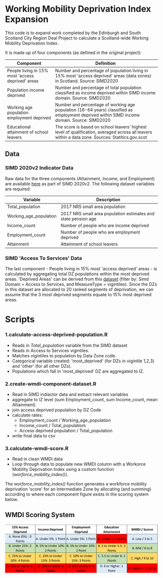 # Working Mobility Deprivation Index Expansion

This code is to expand work completed by the Edinburgh and South Scotland City Region Deal Project to calculate a Scotland-wide Working Mobility Deprivation Index.

It is made up of four components (as defined in the original project):

| Component                                         | Definition                                                                                                                                        |
|-------------------|-----------------------------------------------------|
| People living in 15% most 'access deprived' areas | Number and percentage of population living in 15% most 'access deprived' areas (data zones) in Scotland. Source: SIMD2020                         |
| Population income deprived                        | Number and percentage of total population classified as income deprived within SIMD income domain. Source: SIMD2020                               |
| Working age population employment deprived        | Number and percentage of working age population (16-64 years) classified as employment deprived within SIMD income domain. Source: SIMD2020       |
| Educational attainment of school leavers          | The score is based on school leavers' highest level of qualification, averaged across all leavers within a data zone. Sources: Statitics.gov.scot |

## Data

### SIMD 2020v2 Indicator Data

Raw data for the three components (Attainment, Income, and Employment) are available [here](https://www.gov.scot/publications/scottish-index-of-multiple-deprivation-2020v2-indicator-data/) as part of SIMD 2020v2. The following dataset variables are required:

| Variable               | Description                                                    |
|--------------------|----------------------------------------------------|
| Total_population       | 2017 NRS small area population                                 |
| Working_age_population | 2017 NRS small area population estimates and state pension age |
| Income_count           | Number of people who are income deprived                       |
| Employment_count       | Number of people who are employment deprived                   |
| Attainment             | Attainment of school leavers                                   |

### SIMD 'Access To Services' Data

The last component - People living in 15% most 'access deprived' areas - is calculated by aggregating total DZ populations within the most deprived areas. 'Deprived Areas' can be derived from this [dataset](https://statistics.gov.scot/resource?uri=http%3A%2F%2Fstatistics.gov.scot%2Fdata%2Fscottish-index-of-multiple-deprivation) (filter by: Simd Domain = Access to Services, and MeasureType = vigintiles). Since the DZs in this dataset are allocated to 20 ranked segments of deprivation, we can assume that the 3 most deprived segments equate to 15% most deprived areas.

# Scripts

### 1.calculate-access-deprived-population.R

-   Reads in *Total_population* variable from the SIMD dataset
-   Reads in Access to Services vigintiles.
-   Matches vigintiles to population by Data Zone code.
-   Categorical variable created: 'most_deprived' (for DZs in vigintile 1,2,3) and 'other' (for all other DZs).
-   Populations which fall in 'most_deprived' DZ are aggregated to IZ.

### 2.create-wmdi-component-dataset.R

-   Read in SIMD indiactor data and extract relevant variables
-   aggregate to IZ level (sum Employment_count, sum Income_count, mean Attainment)
-   join access deprived population by DZ Code
-   calculate rates:
    -   Employment_count / Working_age_population
    -   Income_count / Total_population\
    -   Access deprived population / Total_population
-   write final data to csv

### 3.calculate-wmdi-score.R

-   Read in clean WMDI data
-   Loop through data to populate new WMDI column with a Workorce Mobility Deprivation Index using a custom function (*worforce_mobility_index()*).

The *worforce_mobility_index()* function generates a workforce mobility deprivation 'score' for an Intermediate Zone by allocating (and summing) according to where each component figure exists in the scoring system below.

## WMDI Scoring System

![](Resources/WMDI-scoring-system.png)
